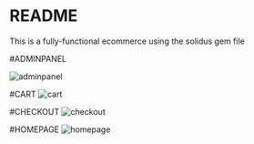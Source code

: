 # README

This is a fully-functional ecommerce using the solidus gem file

#ADMINPANEL

![adminpanel](https://user-images.githubusercontent.com/91131357/221402053-eb9c8cd3-8e5e-4c41-a6bd-6143a1aeda1f.png)

#CART
![cart](https://user-images.githubusercontent.com/91131357/221402075-01646874-0133-4721-bc8a-d1b60ef87383.png)

#CHECKOUT
![checkout](https://user-images.githubusercontent.com/91131357/221402091-949bf39f-9c8f-453d-bbdb-14c28e29f470.png)

#HOMEPAGE
![homepage](https://user-images.githubusercontent.com/91131357/221402114-4ad4b1a9-3c4a-428c-b7c8-ffa408325d3d.png)
